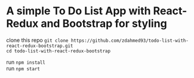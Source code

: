 # A simple To Do List App with React-Redux and Bootstrap for styling
clone this repo `git clone https://github.com/zdahmed93/todo-list-with-react-redux-bootstrap.git` <br/>
`cd todo-list-with-react-redux-bootstrap`

run `npm install` <br/>
run `npm start`